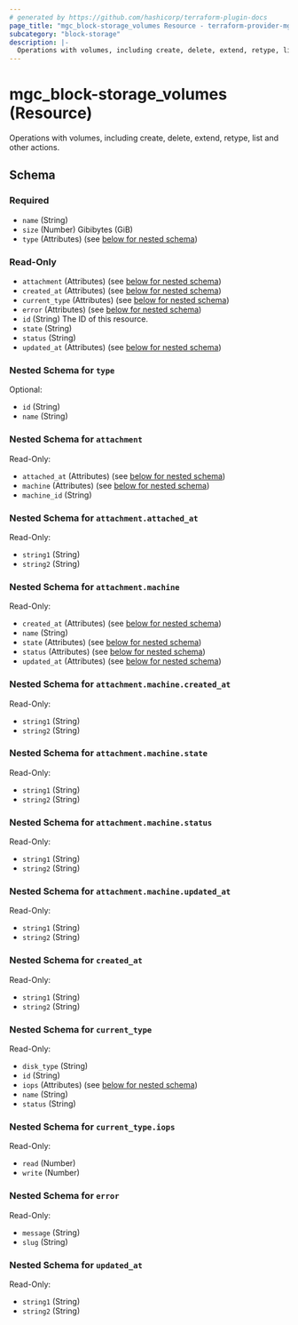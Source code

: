 ```yaml
---
# generated by https://github.com/hashicorp/terraform-plugin-docs
page_title: "mgc_block-storage_volumes Resource - terraform-provider-mgc"
subcategory: "block-storage"
description: |-
  Operations with volumes, including create, delete, extend, retype, list and other actions.
---
```


# mgc_block-storage_volumes (Resource)

Operations with volumes, including create, delete, extend, retype, list and other actions.



<!-- schema generated by tfplugindocs -->
## Schema

### Required

- `name` (String)
- `size` (Number) Gibibytes (GiB)
- `type` (Attributes) (see [below for nested schema](#nestedatt--type))

### Read-Only

- `attachment` (Attributes) (see [below for nested schema](#nestedatt--attachment))
- `created_at` (Attributes) (see [below for nested schema](#nestedatt--created_at))
- `current_type` (Attributes) (see [below for nested schema](#nestedatt--current_type))
- `error` (Attributes) (see [below for nested schema](#nestedatt--error))
- `id` (String) The ID of this resource.
- `state` (String)
- `status` (String)
- `updated_at` (Attributes) (see [below for nested schema](#nestedatt--updated_at))

<a id="nestedatt--type"></a>
### Nested Schema for `type`

Optional:

- `id` (String)
- `name` (String)


<a id="nestedatt--attachment"></a>
### Nested Schema for `attachment`

Read-Only:

- `attached_at` (Attributes) (see [below for nested schema](#nestedatt--attachment--attached_at))
- `machine` (Attributes) (see [below for nested schema](#nestedatt--attachment--machine))
- `machine_id` (String)

<a id="nestedatt--attachment--attached_at"></a>
### Nested Schema for `attachment.attached_at`

Read-Only:

- `string1` (String)
- `string2` (String)


<a id="nestedatt--attachment--machine"></a>
### Nested Schema for `attachment.machine`

Read-Only:

- `created_at` (Attributes) (see [below for nested schema](#nestedatt--attachment--machine--created_at))
- `name` (String)
- `state` (Attributes) (see [below for nested schema](#nestedatt--attachment--machine--state))
- `status` (Attributes) (see [below for nested schema](#nestedatt--attachment--machine--status))
- `updated_at` (Attributes) (see [below for nested schema](#nestedatt--attachment--machine--updated_at))

<a id="nestedatt--attachment--machine--created_at"></a>
### Nested Schema for `attachment.machine.created_at`

Read-Only:

- `string1` (String)
- `string2` (String)


<a id="nestedatt--attachment--machine--state"></a>
### Nested Schema for `attachment.machine.state`

Read-Only:

- `string1` (String)
- `string2` (String)


<a id="nestedatt--attachment--machine--status"></a>
### Nested Schema for `attachment.machine.status`

Read-Only:

- `string1` (String)
- `string2` (String)


<a id="nestedatt--attachment--machine--updated_at"></a>
### Nested Schema for `attachment.machine.updated_at`

Read-Only:

- `string1` (String)
- `string2` (String)




<a id="nestedatt--created_at"></a>
### Nested Schema for `created_at`

Read-Only:

- `string1` (String)
- `string2` (String)


<a id="nestedatt--current_type"></a>
### Nested Schema for `current_type`

Read-Only:

- `disk_type` (String)
- `id` (String)
- `iops` (Attributes) (see [below for nested schema](#nestedatt--current_type--iops))
- `name` (String)
- `status` (String)

<a id="nestedatt--current_type--iops"></a>
### Nested Schema for `current_type.iops`

Read-Only:

- `read` (Number)
- `write` (Number)



<a id="nestedatt--error"></a>
### Nested Schema for `error`

Read-Only:

- `message` (String)
- `slug` (String)


<a id="nestedatt--updated_at"></a>
### Nested Schema for `updated_at`

Read-Only:

- `string1` (String)
- `string2` (String)
